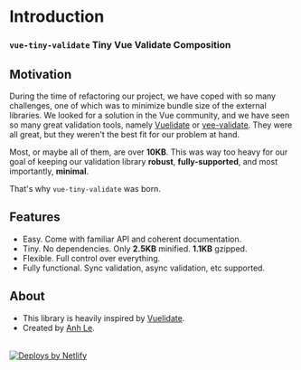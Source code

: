 # Introduction

### `vue-tiny-validate` Tiny Vue Validate Composition

## Motivation

During the time of refactoring our project, we have coped with so many challenges, one of which was to minimize bundle
size of the external libraries. We looked for a solution in the Vue community, and we have seen so many great validation
tools, namely [Vuelidate](https://github.com/vuelidate/vuelidate) or
[vee-validate](https://github.com/logaretm/vee-validate). They were all great, but they weren't the best fit for our
problem at hand.

Most, or maybe all of them, are over **10KB**. This was way too heavy for our goal of keeping our validation library
**robust**, **fully-supported**, and most importantly, **minimal**.

That's why `vue-tiny-validate` was born.

## Features

- Easy. Come with familiar API and coherent documentation.
- Tiny. No dependencies. Only **2.5KB** minified. **1.1KB** gzipped.
- Flexible. Full control over everything.
- Fully functional. Sync validation, async validation, etc supported.

## About

- This library is heavily inspired by [Vuelidate](https://github.com/vuelidate/vuelidate).
- Created by [Anh Le](https://github.com/culee).

<a href="https://www.netlify.com" style="margin-top: 2rem; display: block;">
  <img src="https://www.netlify.com/img/global/badges/netlify-color-accent.svg" alt="Deploys by Netlify" />
</a>
